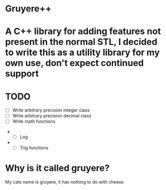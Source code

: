 # Gruyere++
# A C++ library for adding features not present in the normal STL, I decided to write this as a utility library for my own use, don't expect continued support

# TODO
- [ ] Write arbitrary precision integer class
- [ ] Write arbitrary precision decimal class
- [ ] Write math functions
- - [ ] Log
- - [ ] Trig functions

# Why is it called gruyere?
My cats name is gruyere, it has nothing to do with cheese